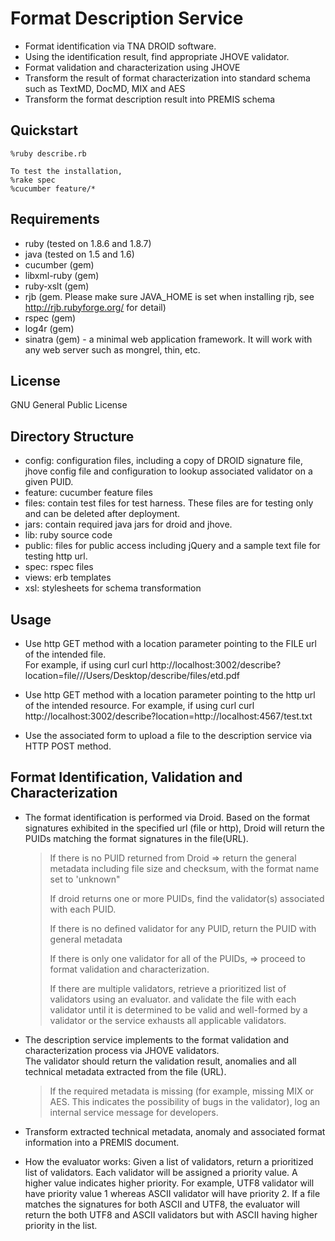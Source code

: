 Format Description Service
==========================
* Format identification via TNA DROID software.
* Using the identification result, find appropriate JHOVE validator.  
* Format validation and characterization using JHOVE
* Transform the result of format characterization into standard schema such as TextMD, DocMD, MIX and AES
* Transform the format description result into PREMIS schema

Quickstart
----------
	%ruby describe.rb
	
	To test the installation, 
	%rake spec
	%cucumber feature/*

Requirements
------------
* ruby (tested on 1.8.6 and 1.8.7)
* java (tested on 1.5 and 1.6)
* cucumber (gem)
* libxml-ruby (gem)
* ruby-xslt (gem)
* rjb (gem. Please make sure JAVA_HOME is set when installing rjb, see http://rjb.rubyforge.org/ for detail)
* rspec (gem)
* log4r (gem)
* sinatra (gem) - a minimal web application framework.  It will work with any web server such as mongrel, thin, etc.

License
-------
GNU General Public License

Directory Structure
-------------------
* config: configuration files, including a copy of DROID signature file, jhove config file 
  and configuration to lookup associated validator on a given PUID.
* feature: cucumber feature files
* files: contain test files for test harness. These files are for testing only and can be deleted after deployment.
* jars: contain required java jars for droid and jhove.
* lib: ruby source code
* public: files for public access including jQuery and a sample text file for testing http url.
* spec: rspec files
* views: erb templates
* xsl: stylesheets for schema transformation

Usage
-----
* Use http GET method with a location parameter pointing to the FILE url of the intended file.  
  For example, if using curl
  curl http://localhost:3002/describe?location=file///Users/Desktop/describe/files/etd.pdf

* Use http GET method with a location parameter pointing to the http url of the intended resource.
  For example, if using curl
  curl http://localhost:3002/describe?location=http://localhost:4567/test.txt

* Use the associated form to upload a file to the description service via HTTP POST method.

Format Identification, Validation and Characterization
------------------------------------------------------------------------
* The format identification is performed via Droid.  Based on the format signatures 
  exhibited in the specified url (file or http), Droid will return the PUIDs matching the 
  format signatures in the file(URL).
  > If there is no PUID returned from Droid => return the general metadata including file size and 
  > checksum, with the format name set to 'unknown" 
  >
  > If droid returns one or more PUIDs, find the validator(s) associated with each PUID.
  >
  > If there is no defined validator for any PUID, return the PUID with general metadata
  >
  > If there is only one validator for all of the PUIDs, => proceed to format validation and characterization.
  >
  > If there are multiple validators, retrieve a prioritized list of validators using an evaluator.
  > and validate the file with each validator until it is determined to be valid and well-formed 
  > by a validator or the service exhausts all applicable validators.

* The description service implements to the format validation and characterization process via JHOVE validators.  
  The validator should return the validation result, anomalies and all technical metadata extracted from the file (URL). 
  > If the required metadata is missing (for example, missing MIX or AES.  This indicates the possibility of  bugs 
  > in the validator), log an internal service message for developers. 

* Transform extracted technical metadata, anomaly and associated format information into a PREMIS document.

* How the evaluator works:  Given a list of validators, return a prioritized list of validators.  Each validator will be 
 assigned a priority value.  A higher value indicates higher priority.  For example, UTF8 validator will 
 have priority value 1 whereas ASCII validator will have priority 2.  If a file matches the signatures for 
 both ASCII and UTF8, the evaluator will return the both UTF8 and ASCII validators but with ASCII having 
 higher priority in the list.

